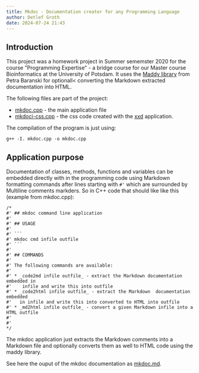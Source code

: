 ```yaml
---
title: Mkdoc - Documentation creater for any Programming Language
author: Detlef Groth
date: 2024-07-24 21:43
---
```


## Introduction

This project was a homework  project in Summer  sememster  2020 for the
course  "Programming  Expertise"  - a  bridge  course  for our  Master  course
Bioinformatics   at  the   University   of   Potsdam.   It  uses  the   [Maddy
library](https://github.com/progsource/maddy)    from   Petra   Baranski   for
optionall< converting the Markdown extracted documentation into HTML.

The following files are part of the project:

- [mkdoc.cpp](mkdoc.cpp) - the main application file
- [mkdoci-css.cpp](mkdoci-css.cpp)   -  the  css  code   created   with  the
  [xxd](https://github.com/ckormanyos/xxd)  application.

The compilation of the program is just using:

```
g++ -I. mkdoc.cpp -o mkdoc.cpp
```

## Application purpose

Documentation  of classes,  methods,  functions  and variables can be embedded
directly with in the programming code using Markdown formatting commands after
lines   starting  with  `#'`  which  are  surrounded  by  Multiline   comments
markders.
So in C++ code that should like like this  (example from mkdoc.cpp):

```
/*
#' ## mkdoc command line application
#' 
#' ## USAGE
#' 
#' ```
#' mkdoc cmd infile outfile
#' ```
#' 
#' ## COMMANDS
#' 
#' The following commands are available:
#' 
#' * _code2md infile outfile_ - extract the Markdown documentation embedded in
#'    infile and write this into outfile
#' * _code2html infile outfile_ - extract the Markdown  documentation embedded
#'   in infile and write this into converted to HTML into outfile
#' * _md2html infile outfile_ - convert a given Markdown infile into a HTML outfile
#' 
#'
*/
```

The mkdoc application just extracts the Markdown comments into a Markdown file
and optionally converts them as well to HTML code using the maddy library.

See here the ouput of the mkdoc documentation as [mkdoc.md](mkdoc.md).

